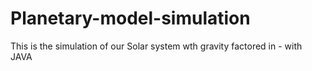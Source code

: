 # Planetary-model-simulation
This is the simulation of our Solar system wth gravity factored in - with JAVA
